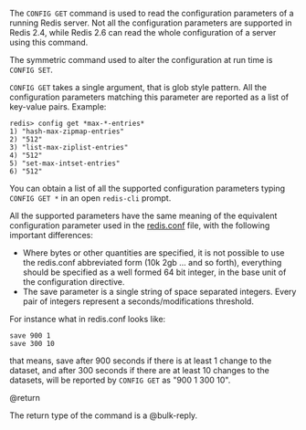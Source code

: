 The `CONFIG GET` command is used to read the configuration parameters of a
running Redis server. Not all the configuration parameters are
supported in Redis 2.4, while Redis 2.6 can read the whole configuration of
a server using this command.

The symmetric command used to alter the configuration at run time is
`CONFIG SET`.

`CONFIG GET` takes a single argument, that is glob style pattern. All the
configuration parameters matching this parameter are reported as a
list of key-value pairs. Example:

    redis> config get *max-*-entries*
    1) "hash-max-zipmap-entries"
    2) "512"
    3) "list-max-ziplist-entries"
    4) "512"
    5) "set-max-intset-entries"
    6) "512"

You can obtain a list of all the supported configuration parameters typing
`CONFIG GET *` in an open `redis-cli` prompt.

All the supported parameters have the same meaning of the equivalent
configuration parameter used in the [redis.conf](http://github.com/antirez/redis/raw/2.2/redis.conf) file, with the following important differences:

* Where bytes or other quantities are specified, it is not possible to use the redis.conf abbreviated form (10k 2gb ... and so forth), everything should be specified as a well formed 64 bit integer, in the base unit of the configuration directive.
* The save parameter is a single string of space separated integers. Every pair of integers represent a seconds/modifications threshold.

For instance what in redis.conf looks like:

    save 900 1
    save 300 10

that means, save after 900 seconds if there is at least 1 change to the
dataset, and after 300 seconds if there are at least 10 changes to the
datasets, will be reported by `CONFIG GET` as "900 1 300 10".

@return

The return type of the command is a @bulk-reply.
